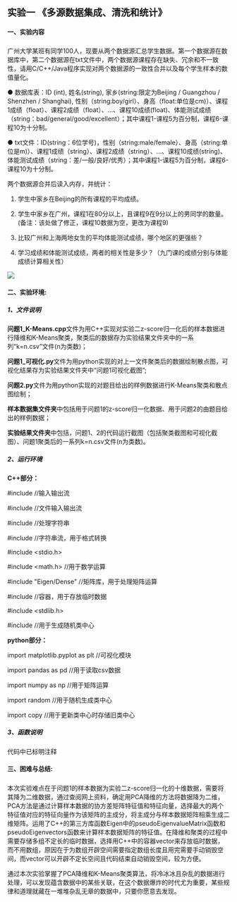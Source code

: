 ## 实验一    《多源数据集成、清洗和统计》

#### 一、实验内容
##### 
广州大学某班有同学100人，现要从两个数据源汇总学生数据。第一个数据源在数据库中，第二个数据源在txt文件中，两个数据源课程存在缺失、冗余和不一致性，请用C/C++/Java程序实现对两个数据源的一致性合并以及每个学生样本的数值量化。

● 数据库表：ID (int),  姓名(string), 家乡(string:限定为Beijing / Guangzhou / Shenzhen / Shanghai), 性别（string:boy/girl）、身高（float:单位是cm)）、课程1成绩（float）、课程2成绩（float）、...、课程10成绩(float)、体能测试成绩（string：bad/general/good/excellent）；其中课程1-课程5为百分制，课程6-课程10为十分制。

● txt文件：ID(string：6位学号)，性别（string:male/female）、身高（string:单位是m)）、课程1成绩（string）、课程2成绩（string）、...、课程10成绩(string)、体能测试成绩（string：差/一般/良好/优秀）；其中课程1-课程5为百分制，课程6-课程10为十分制。

两个数据源合并后读入内存，并统计：

1. 学生中家乡在Beijing的所有课程的平均成绩。

2. 学生中家乡在广州，课程1在80分以上，且课程9在9分以上的男同学的数量。(备注：该处做了修正，课程10数据为空，更改为课程9)

3. 比较广州和上海两地女生的平均体能测试成绩，哪个地区的更强些？

4. 学习成绩和体能测试成绩，两者的相关性是多少？（九门课的成绩分别与体能成绩计算相关性）

<img src="https://raw.githubusercontent.com/waasoulmate/machine-learning/main/%E5%AE%9E%E9%AA%8C%E4%B8%80/%E5%AE%9E%E9%AA%8C%E7%BB%93%E6%9E%9C/%E9%97%AE%E9%A2%981%E3%80%812%E3%80%813%E3%80%814.png"/>

#### 二、实验环境:

##### 1、文件说明
**问题1_K-Means.cpp**文件为用C++实现对实验二z-score归一化后的样本数据进行降维和K-Means聚类，聚类后的数据存为实验结果文件夹中的一系列“k=n.csv”文件(n为类数)；

**问题1_可视化.py**文件为用python实现的对上一文件聚类后的数据绘制散点图，可视化结果存为实验结果文件夹中“问题1可视化截图”;

**问题2.py**文件为用python实现的对题目给出的样例数据进行K-Means聚类和散点图绘制；

**样本数据集文件夹**中包括用于问题1的z-score归一化数据、用于问题2的由题目给出的样例数据；

**实验结果文件夹**中包括，问题1、2的代码运行截图（包括聚类截图和可视化截图）、问题1聚类后的一系列k=n.csv文件(n为类数)。

##### 2、运行环境

**C++部分：**

#include <iostream> //输入输出流

#include <fstream> //文件输入输出流
  
#include <string> //处理字符串
  
#include <sstream> //字符串流，用于格式转换
  
#include <stdio.h>

#include <math.h> //用于数学运算

#include "Eigen/Dense" //矩阵库，用于处理矩阵运算

#include <vector> //容器，用于存放临时数据
  
#include <stdlib.h>

#include <random> //用于生成随机类中心
  
**python部分：**

import matplotlib.pyplot as plt //可视化模块

import pandas as pd //用于读取csv数据

import numpy as np //用于矩阵运算

import random //用于随机生成类中心

import copy //用于更新类中心时存储旧类中心

##### 3、函数说明

代码中已标明注释

#### 三、困难与总结:

#####
本次实验难点在于问题1的样本数据为实验二z-score归一化的十维数据，需要将其降为二维数据，通过查阅网上资料，确定用PCA降维的方法将数据降为二维，PCA方法是通过计算样本数据的协方差矩阵特征值和特征向量，选择最大的两个特征值对应的特征向量作为该矩阵的主成分，将主成分与样本数据矩阵相乘生成二维矩阵。运用了C++的第三方库函数Eigen中的pseudoEigenvalueMatrix函数和pseudoEigenvectors函数来计算样本数据矩阵的特征值。在降维和聚类的过程中需要存储多组不定长的临时数据，选择用C++中的容器vector来存放临时数据，而不用数组，原因在于为数组开辟空间需要指定数组长度且用完需要手动销毁空间，而vector可以开辟不定长空间且代码结束自动销毁空间，较为方便。

通过本次实验掌握了PCA降维和K-Means聚类算法，将冷冰冰且杂乱的数据进行处理，可以发现蕴含数据中的某些关联，在这个数据爆炸的时代尤为重要，某些规律和道理就藏在一堆堆杂乱无章的数据中，只要你愿意去发现。



